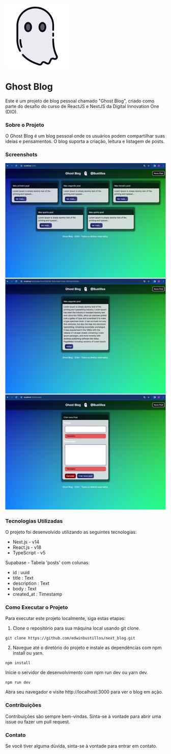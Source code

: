 <img src="./images/logo.png" alt="Logo" width="200" height="200">

# Ghost Blog
Este é um projeto de blog pessoal chamado "Ghost Blog", criado como parte do desafio do curso de ReactJS e NextJS da Digital Innovation One (DIO).

### Sobre o Projeto
O Ghost Blog é um blog pessoal onde os usuários podem compartilhar suas ideias e pensamentos. O blog suporta a criação, leitura e listagem de posts.

### Screenshots
![Screen1 do Ghost Blog](./images/screen1.png)
![Screen2  do Ghost Blog](./images/screen2.png)
![Screen3  do Ghost Blog](./images/screen3.png)

### Tecnologias Utilizadas
O projeto foi desenvolvido utilizando as seguintes tecnologias:

- Next.js - v14
- React.js - v18
- TypeScript - v5

Supabase - Tabela 'posts' com colunas:
- id : uuid
- title : Text
- description : Text
- body : Text
- created_at : Timestamp


### Como Executar o Projeto
Para executar este projeto localmente, siga estas etapas:

1. Clone o repositório para sua máquina local usando git clone.
```
git clone https://github.com/edwinbustillos/next_blog.git
```
2. Navegue até o diretório do projeto e instale as dependências com npm install ou yarn.
```
npm install
```

Inicie o servidor de desenvolvimento com npm run dev ou yarn dev.
```
npm run dev
```

Abra seu navegador e visite http://localhost:3000 para ver o blog em ação.

### Contribuições
Contribuições são sempre bem-vindas. Sinta-se à vontade para abrir uma issue ou fazer um pull request.

### Contato
Se você tiver alguma dúvida, sinta-se à vontade para entrar em contato.